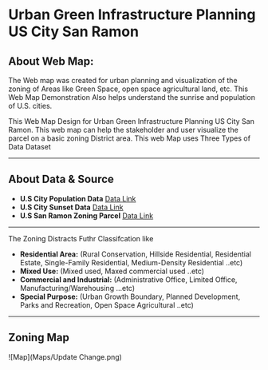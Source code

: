 #  **Urban Green Infrastructure Planning US City San Ramon** 
## **About Web Map:**

The Web map was created for urban planning and visualization of the zoning of Areas like Green Space, open space agricultural land, etc. This Web Map Demonstration Also helps understand the sunrise and population of U.S. cities. 

This Web Map Design for Urban Green Infrastructure Planning US City San Ramon. This web map can help the stakeholder and user visualize the parcel on a basic zoning District area. This web Map uses Three Types of Data Dataset 
--- ---
## **About Data & Source**
- **U.S City Population Data**  [Data Link](https://github.com/umass-gis/workshops/blob/main/content/web-map/data/sunlight_datapack.zip)
- **U.S City Sunset Data**      [Data Link](https://github.com/umass-gis/workshops/blob/main/content/web-map/data/sunlight_datapack.zip)
- **U.S San Ramon Zoning Parcel** [Data Link](https://cdnsm5-hosted.civiclive.com/UserFiles/Servers/Server_10826046/File/Our%20City/Departments/Community%20Development/Planning/Zoning%20Ordinance/ZONING%20MAP%20201225.pdf)
--- ---   
The Zoning Distracts Futhr Classifcation like
- **Residential Area:**  (Rural Conservation, Hillside Residential, Residential Estate, Single-Family Residential, Medium-Density Residential ..etc)
- **Mixed Use:** (Mixed used, Maxed commercial used ..etc)
- **Commercial and Industrial:** (Administrative Office, Limited Office, Manufacturing/Warehousing ...etc)
- **Special Purpose:** (Urban Growth Boundary, Planned Development, Parks and Recreation, Open Space Agricultural ..etc)
--- ---
## **Zoning Map**
![Map](Maps/Update Change.png)

